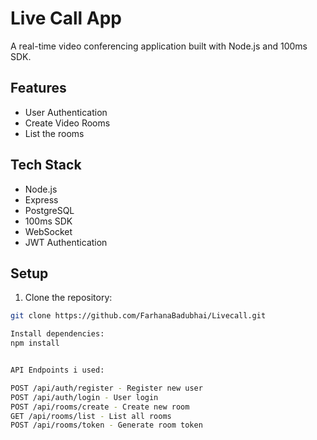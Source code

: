 # Live Call App

A real-time video conferencing application built with Node.js and 100ms SDK.

## Features

- User Authentication
- Create Video Rooms
- List the rooms


## Tech Stack

- Node.js
- Express
- PostgreSQL
- 100ms SDK
- WebSocket
- JWT Authentication

## Setup

1. Clone the repository:
```bash
git clone https://github.com/FarhanaBadubhai/Livecall.git

Install dependencies:
npm install


API Endpoints i used:

POST /api/auth/register - Register new user
POST /api/auth/login - User login
POST /api/rooms/create - Create new room
GET /api/rooms/list - List all rooms
POST /api/rooms/token - Generate room token
